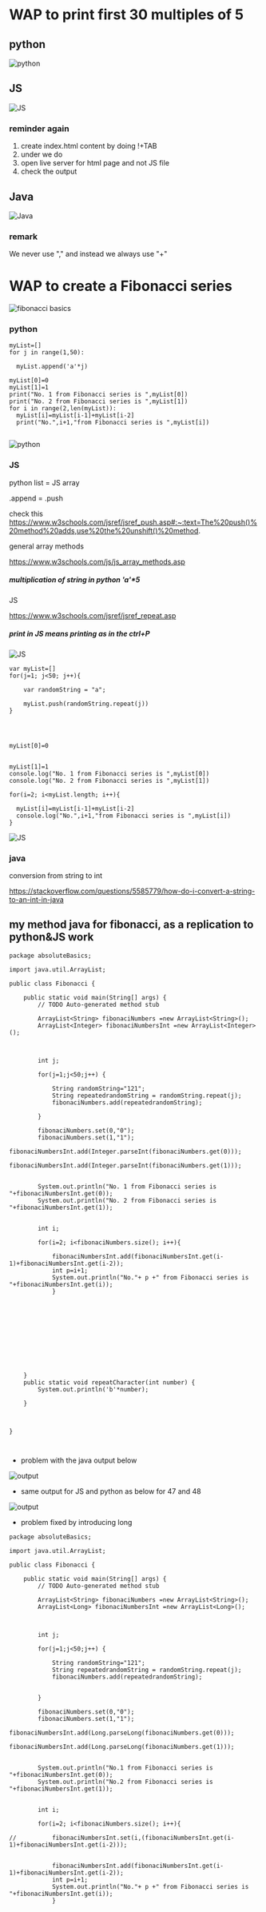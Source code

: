 # WAP to print first 30 multiples of 5

## python

![python](https://github.com/anindameister/absoluteBasics/blob/master/snaps/1.PNG)

## JS

![JS](https://github.com/anindameister/absoluteBasics/blob/master/snaps/2.PNG)

### reminder again

1. create index.html content by doing !+TAB
2. under <body> we do <script src="jsFilename.js"></script>
3. open live server for html page and not JS file
4. check the output

## Java

![Java](https://github.com/anindameister/absoluteBasics/blob/master/snaps/3.PNG)

### remark

We never use "," and instead we always use "+"

# WAP to create a Fibonacci series

![fibonacci basics](https://github.com/anindameister/absoluteBasics/blob/master/snaps/5.jpeg)

### python

```
myList=[]
for j in range(1,50):
  
  myList.append('a'*j)

myList[0]=0
myList[1]=1
print("No. 1 from Fibonacci series is ",myList[0])
print("No. 2 from Fibonacci series is ",myList[1])
for i in range(2,len(myList)):
  myList[i]=myList[i-1]+myList[i-2]
  print("No.",i+1,"from Fibonacci series is ",myList[i])
  
```
![python](https://github.com/anindameister/absoluteBasics/blob/master/snaps/4.PNG)

### JS

python list = JS array

.append = .push

check this
https://www.w3schools.com/jsref/jsref_push.asp#:~:text=The%20push()%20method%20adds,use%20the%20unshift()%20method.


general array methods

https://www.w3schools.com/js/js_array_methods.asp


##### multiplication of string in python 'a'*5

JS 

https://www.w3schools.com/jsref/jsref_repeat.asp

##### print in JS means printing as in the ctrl+P

![JS](https://github.com/anindameister/absoluteBasics/blob/master/snaps/14.PNG)

```
var myList=[]
for(j=1; j<50; j++){

    var randomString = "a";

    myList.push(randomString.repeat(j))
}
 

  

myList[0]=0


myList[1]=1
console.log("No. 1 from Fibonacci series is ",myList[0])
console.log("No. 2 from Fibonacci series is ",myList[1])

for(i=2; i<myList.length; i++){

  myList[i]=myList[i-1]+myList[i-2]
  console.log("No.",i+1,"from Fibonacci series is ",myList[i])
}
```



![JS](https://github.com/anindameister/absoluteBasics/blob/master/snaps/5.PNG)

### java

conversion from string to int

https://stackoverflow.com/questions/5585779/how-do-i-convert-a-string-to-an-int-in-java


## my method java for fibonacci, as a replication to python&JS work
```
package absoluteBasics;

import java.util.ArrayList;

public class Fibonacci {

	public static void main(String[] args) {
		// TODO Auto-generated method stub
		
		ArrayList<String> fibonaciNumbers =new ArrayList<String>();
		ArrayList<Integer> fibonaciNumbersInt =new ArrayList<Integer>();
		

		
		int j;
		
		for(j=1;j<50;j++) {
			
			String randomString="121";
			String repeatedrandomString = randomString.repeat(j);
			fibonaciNumbers.add(repeatedrandomString);
	
		}

		fibonaciNumbers.set(0,"0");
		fibonaciNumbers.set(1,"1");
		fibonaciNumbersInt.add(Integer.parseInt(fibonaciNumbers.get(0)));
		fibonaciNumbersInt.add(Integer.parseInt(fibonaciNumbers.get(1)));


		System.out.println("No. 1 from Fibonacci series is "+fibonaciNumbersInt.get(0));
		System.out.println("No. 2 from Fibonacci series is "+fibonaciNumbersInt.get(1));

		
		int i;

		for(i=2; i<fibonaciNumbers.size(); i++){

			fibonaciNumbersInt.add(fibonaciNumbersInt.get(i-1)+fibonaciNumbersInt.get(i-2));
			int p=i+1;
			System.out.println("No."+ p +" from Fibonacci series is "+fibonaciNumbersInt.get(i));
			}
		
		

		
		
			
			
		

		
		
	}
	public static void repeatCharacter(int number) {
		System.out.println('b'*number);
		
	}

	
	
}



```
- problem with the java output below

![output](https://github.com/anindameister/absoluteBasics/blob/master/snaps/15.PNG)

- same output for JS and python as below for 47 and 48

![output](https://github.com/anindameister/absoluteBasics/blob/master/snaps/16.PNG)

- problem fixed by introducing long

```
package absoluteBasics;

import java.util.ArrayList;

public class Fibonacci {

	public static void main(String[] args) {
		// TODO Auto-generated method stub
		
		ArrayList<String> fibonaciNumbers =new ArrayList<String>();
		ArrayList<Long> fibonaciNumbersInt =new ArrayList<Long>();
		

		
		int j;
		
		for(j=1;j<50;j++) {
			
			String randomString="121";
			String repeatedrandomString = randomString.repeat(j);
			fibonaciNumbers.add(repeatedrandomString);
			
	
		}

		fibonaciNumbers.set(0,"0");
		fibonaciNumbers.set(1,"1");
		fibonaciNumbersInt.add(Long.parseLong(fibonaciNumbers.get(0)));
		fibonaciNumbersInt.add(Long.parseLong(fibonaciNumbers.get(1)));


		System.out.println("No.1 from Fibonacci series is "+fibonaciNumbersInt.get(0));
		System.out.println("No.2 from Fibonacci series is "+fibonaciNumbersInt.get(1));

		
		int i;

		for(i=2; i<fibonaciNumbers.size(); i++){
		
//			fibonaciNumbersInt.set(i,(fibonaciNumbersInt.get(i-1)+fibonaciNumbersInt.get(i-2)));
			
			
			fibonaciNumbersInt.add(fibonaciNumbersInt.get(i-1)+fibonaciNumbersInt.get(i-2));
			int p=i+1;
			System.out.println("No."+ p +" from Fibonacci series is "+fibonaciNumbersInt.get(i));
			}

		

		
		
			
			
		

		
		
	}
	public static void repeatCharacter(int number) {
		System.out.println('b'*number);
		
	}

	
	
}

```

- aritree methods

- java

```
int num1=0;
int num2=1;

int range=10;(or take range from user)

for (int i=0; i<range;i++)
{
      System.out.println(num1);
      int num3= num1+num2;
      num1= num2;
      num2= num3;
}
```


# WAP to check whether the number is Armstrong number or not... Take user input for numbers



### python 

```
userInputoriginal=int(input("enter a number to check if it's armstrong or not:"))

userInput=str(userInputoriginal)

userInput=list(userInput)



lengthUserInput=len(userInput)

newList=[]
for i in range(0,len(userInput)):
  userInput[i]=int(userInput[i])
  userInput[i]=pow(userInput[i], 3)
  newList.append(userInput[i])
  

summed=sum(newList)
if userInputoriginal==summed:
  print("congrats, you have chosen a armstrong number")
else:
  print("not a armstrong number")
  
```

![scribbling](https://github.com/anindameister/absoluteBasics/blob/master/snaps/7.jpeg)

- java

```
package absoluteBasics;
import java.util.*;  
public class ArmstrongNumber {

	public static void main(String[] args) {
	
		Scanner userInputoriginal= new Scanner(System.in);    
		System.out.print("enter a number to check if it's armstrong or not:");  
		int userInput= userInputoriginal.nextInt();  
		userInputoriginal.close();
		String userInput2string = Integer.toString(userInput); 
		ArrayList<String> userInput2string2list =new ArrayList<String>();
//		https://www.tutorialspoint.com/java/java_string_split.htm
	      for (String retval: userInput2string.split("")) {
	  		
	    	 int retvalInted=Integer.parseInt(retval); 
	    	 int cubeddRetvalInted=retvalInted*retvalInted*retvalInted;
	    	 String stringedCubeddRetvalInted=Integer.toString(cubeddRetvalInted);
	    	 

			userInput2string2list.add(stringedCubeddRetvalInted);
//	          System.out.println(userInput2string2list);
	       }
		

		int lengthUserInput=userInput2string2list.size();
		
		ArrayList<Integer> userInput2string2listInteger =new ArrayList<Integer>();
		int i;
		for (i=0;i<lengthUserInput;i++) {
			userInput2string2listInteger.add(Integer.parseInt(userInput2string2list.get(i)));
	
//			System.out.println(userInput2string2listInteger);
		
			}
//		https://stackoverflow.com/questions/16242733/sum-all-the-elements-java-arraylist	
		int sum = 0;
		for(int j = 0; j < userInput2string2listInteger.size(); j++) {
		    sum += userInput2string2listInteger.get(j);
		}
		if (userInput==sum) {
//			System.out.println(userInput);
//			System.out.println(sum);
			System.out.println("congrats, you have chosen an armstrong number");
			
		}else {
//			System.out.println(userInput);
//			System.out.println(sum);
			System.out.println("armstrong number have not been chosen by you");
			
		}
	

		
	

	}

}

```
- website: 

![power](https://github.com/anindameister/absoluteBasics/blob/master/snaps/17.PNG)

# WAP to check whether a number is a palindrome or not.. Take number as user input

### python 

```
userInputoriginal=int(input("enter a number to check if it's palindrome or not:"))


userInput=str(userInputoriginal)
userInput=list(userInput)

userInput2breversed=userInput[:]

userInput2breversed.reverse()

myList=[]
for i in range(0, len(userInput2breversed)): 
    userInput2breversed[i] = int(userInput2breversed[i]) 
    myList.append(userInput2breversed[i])

# print(myList)

def convert(list): 
      
    # Converting integer list to string list 
    s = [str(i) for i in list] 
      
    # Join list items using join() 
    res = int("".join(s)) 
      
    return(res) 
  
reversedUserInput=convert(myList)
# print(reversedUserInput) 

if reversedUserInput==userInputoriginal:
  print("user inputted palindrome")
else:
  print("user's input is not palindrome")
 
```

#### geels4geeks4ever
1
![geels4geeks4ever](https://github.com/anindameister/absoluteBasics/blob/master/snaps/7.PNG)
2
![geels4geeks4ever](https://github.com/anindameister/absoluteBasics/blob/master/snaps/8.PNG)
3
![geels4geeks4ever](https://github.com/anindameister/absoluteBasics/blob/master/snaps/9.PNG)
4
![geels4geeks4ever](https://github.com/anindameister/absoluteBasics/blob/master/snaps/10.PNG)

# palindrome for strings

### python 

```
userInputoriginal=input("enter a string to check if it's palindrome or not:")


# userInput=str(userInputoriginal)
userInput=list(userInputoriginal)

userInput2breversed=userInput[:]

userInput2breversed.reverse()



def convert(list): 
      

      
    # Join list items using join() 
    res = ("".join(list)) 
      
    return(res) 
  
reversedUserInput=convert(userInput2breversed)


if reversedUserInput==userInputoriginal:
  print("user inputted palindrome")
else:
  print("user's input is not palindrome")
```
![output](https://github.com/anindameister/absoluteBasics/blob/master/snaps/11.PNG)